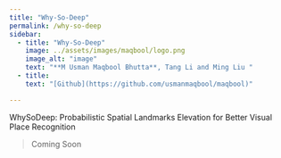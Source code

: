 ```yaml
---
title: "Why-So-Deep"
permalink: /why-so-deep
sidebar:
  - title: "Why-So-Deep"
    image: ../assets/images/maqbool/logo.png
    image_alt: "image"
    text: "**M Usman Maqbool Bhutta**, Tang Li and Ming Liu "
  - title: 
    text: "[Github](https://github.com/usmanmaqbool/maqbool)"

---
```


WhySoDeep: Probabilistic Spatial Landmarks Elevation for Better Visual Place Recognition 


> Coming Soon

